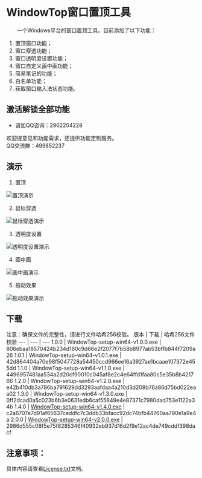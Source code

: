 # WindowTop窗口置顶工具
&emsp;&emsp;一个Windows平台的窗口置顶工具。目前添加了以下功能：   

1. 置顶窗口功能；
2. 窗口穿透功能；
3. 窗口透明度设置功能；
4. 窗口自定义画中画功能；
5. 简易笔记的功能；
6. 白名单功能；
7. 获取窗口输入法状态功能。

## 激活解锁全部功能
* 请加QQ咨询：2962204228

欢迎提意见和功能需求，还提供功能定制服务。  
QQ交流群：499852237

## 演示
1. 置顶

![置顶演示](https://qthub.com/img/窗口置顶工具/置顶演示.gif)

2. 鼠标穿透

![鼠标穿透演示](https://qthub.com/img/窗口置顶工具/鼠标穿透演示.gif)

3. 透明度设置

![透明度设置演示](https://qthub.com/img/窗口置顶工具/透明度演示.gif)

4. 画中画

![画中画演示](https://qthub.com/img/窗口置顶工具/画中画开启演示.gif)

5. 拖动效果

![拖动效果演示](https://qthub.com/img/窗口置顶工具/拖动演示-长版.gif)

## 下载
注意：确保文件的完整性，请进行文件哈希256校验。
 版本 | 下载 | 哈希256文件校验
 --- | --- | ---
1.0.0 | WindowTop-setup-win64-v1.0.0.exe | 806ebaa18570424b234d160c9d66e2f2077f7b58b8977ab53bffb844f7209a26
1.0.1 | WindowTop-setup-win64-v1.0.1.exe | 42d864404a70e98f5047728a54450ccd966ee16a3927ae1bcaae107372e455dd
1.1.0 | WindowTop-setup-win64-v1.1.0.exe | 4496957481aa534a2d20cf90010c045af8e2c4e64ffd1faa80c5e35b8b421766
1.2.0 | WindowTop-setup-win64-v1.2.0.exe | e42b410db3a786ba791629dd3293aafdaa4a210d3d208b76a86d75bd022eaa02
1.3.0 | WindowTop-setup-win64-v1.3.0.exe | 0ff2dcad0a5c023b6b3e0631edb6caf55849e4e87371c7980dad753e1122a34b
1.4.0 | [WindowTop-setup-win64-v1.4.0.exe](https://github.com/aeagean/WindowOnTop/releases/download/1.4.0/WindowTop-setup-win64-v1.4.0.exe) | c2a6707e7d91af65637ceddfc7c3ddb33bfacc92dc74bfb44760aa790e1a9e4a
2.0.0 | [WindowTop-setup-win64-v2.0.0.exe](https://github.com/aeagean/WindowTop/releases/download/v2.0.0/WindowTop-setup-win64-v2.0.0.exe) | 2986d555c08f5e75f8285346f40932eb937d16d2f9e12ac4de749cddf398dacf

## 注意事项：
具体内容请查看[License.txt](License.txt)文档。
